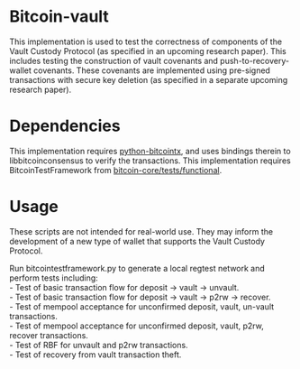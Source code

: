 # Bitcoin-vault
This implementation is used to test the correctness of components of the Vault Custody Protocol (as specified in an upcoming research paper). This includes testing the construction of vault covenants and push-to-recovery-wallet covenants. These covenants are implemented using pre-signed transactions with secure key deletion (as specified in a separate upcoming research paper). 

# Dependencies
This implementation requires [python-bitcointx](https://github.com/Simplexum/python-bitcointx), and uses bindings therein to libbitcoinconsensus to verify the transactions.
This implementation requires BitcoinTestFramework from [bitcoin-core/tests/functional](https://github.com/bitcoin/bitcoin/tree/master/test/functional). 

# Usage
These scripts are not intended for real-world use. They may inform the development of a new type of wallet that supports the Vault Custody Protocol. 

Run bitcointestframework.py to generate a local regtest network and perform tests including:\
    - Test of basic transaction flow for deposit -> vault -> unvault.\
    - Test of basic transaction flow for deposit -> vault -> p2rw -> recover.\
    - Test of mempool acceptance for unconfirmed deposit, vault, un-vault transactions.\
    - Test of mempool acceptance for unconfirmed deposit, vault, p2rw, recover transactions.\
    - Test of RBF for unvault and p2rw transactions.\
    - Test of recovery from vault transaction theft.

